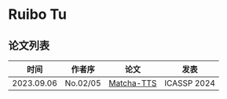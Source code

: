 # Ruibo Tu

## 论文列表

| 时间 | 作者序 | 论文 | 发表 |
|:-:|:-:|---|---|
| 2023.09.06 | No.02/05 | [Matcha-TTS](../Models/Flow/2023.09.06_Matcha-TTS.md) | ICASSP 2024 |
